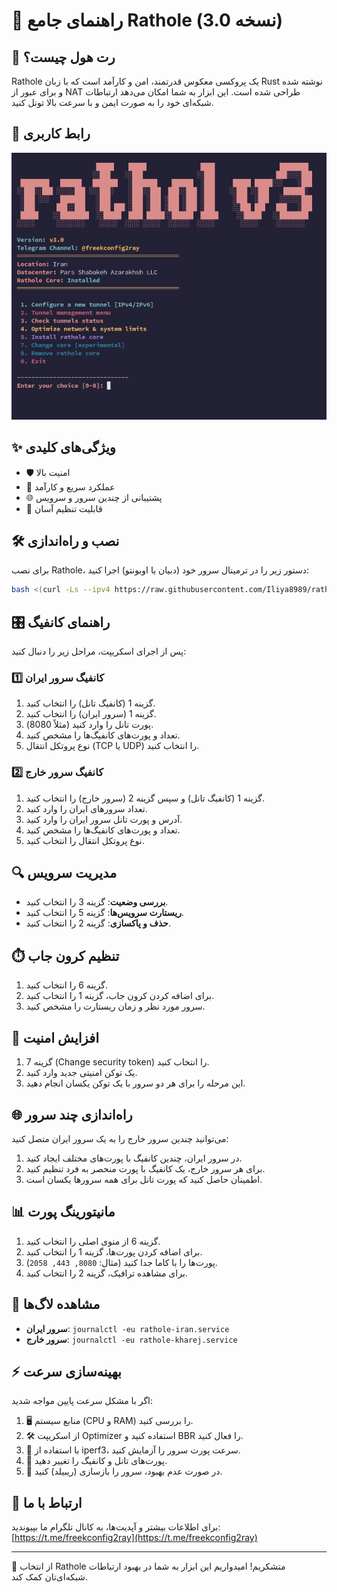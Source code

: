 # 🚀 راهنمای جامع Rathole (نسخه 3.0)

## 🐀 رت هول چیست؟

Rathole یک پروکسی معکوس قدرتمند، امن و کارآمد است که با زبان Rust نوشته شده و برای عبور از NAT طراحی شده است. این ابزار به شما امکان می‌دهد ارتباطات شبکه‌ای خود را به صورت ایمن و با سرعت بالا تونل کنید.

## 📸 رابط کاربری

![منوی Rathole](https://github.com/Iliya8989/rathol_v3/blob/main/menu.png)

## ✨ ویژگی‌های کلیدی

- 🛡️ امنیت بالا
- 🚄 عملکرد سریع و کارآمد
- 🌐 پشتیبانی از چندین سرور و سرویس
- 🔧 قابلیت تنظیم آسان

## 🛠️ نصب و راه‌اندازی

برای نصب Rathole، دستور زیر را در ترمینال سرور خود (دبیان یا اوبونتو) اجرا کنید:

```bash
bash <(curl -Ls --ipv4 https://raw.githubusercontent.com/Iliya8989/rathol_v3/main/install.sh)

```

## 🎛️ راهنمای کانفیگ

پس از اجرای اسکریپت، مراحل زیر را دنبال کنید:

### 1️⃣ کانفیگ سرور ایران

1. گزینه 1 (کانفیگ تانل) را انتخاب کنید.
2. گزینه 1 (سرور ایران) را انتخاب کنید.
3. پورت تانل را وارد کنید (مثلاً 8080).
4. تعداد و پورت‌های کانفیگ‌ها را مشخص کنید.
5. نوع پروتکل انتقال (TCP یا UDP) را انتخاب کنید.

### 2️⃣ کانفیگ سرور خارج

1. گزینه 1 (کانفیگ تانل) و سپس گزینه 2 (سرور خارج) را انتخاب کنید.
2. تعداد سرورهای ایران را وارد کنید.
3. آدرس و پورت تانل سرور ایران را وارد کنید.
4. تعداد و پورت‌های کانفیگ‌ها را مشخص کنید.
5. نوع پروتکل انتقال را انتخاب کنید.

## 🔍 مدیریت سرویس

- **بررسی وضعیت**: گزینه 3 را انتخاب کنید.
- **ریستارت سرویس‌ها**: گزینه 5 را انتخاب کنید.
- **حذف و پاکسازی**: گزینه 2 را انتخاب کنید.

## ⏱️ تنظیم کرون جاب

1. گزینه 6 را انتخاب کنید.
2. برای اضافه کردن کرون جاب، گزینه 1 را انتخاب کنید.
3. سرور مورد نظر و زمان ریستارت را مشخص کنید.

## 🔐 افزایش امنیت

1. گزینه 7 (Change security token) را انتخاب کنید.
2. یک توکن امنیتی جدید وارد کنید.
3. این مرحله را برای هر دو سرور با یک توکن یکسان انجام دهید.

## 🌐 راه‌اندازی چند سرور

می‌توانید چندین سرور خارج را به یک سرور ایران متصل کنید:

1. در سرور ایران، چندین کانفیگ با پورت‌های مختلف ایجاد کنید.
2. برای هر سرور خارج، یک کانفیگ با پورت منحصر به فرد تنظیم کنید.
3. اطمینان حاصل کنید که پورت تانل برای همه سرورها یکسان است.

## 📊 مانیتورینگ پورت

1. گزینه 6 از منوی اصلی را انتخاب کنید.
2. برای اضافه کردن پورت‌ها، گزینه 1 را انتخاب کنید.
3. پورت‌ها را با کاما جدا کنید (مثال: `8080, 443, 2058`).
4. برای مشاهده ترافیک، گزینه 2 را انتخاب کنید.

## 📜 مشاهده لاگ‌ها

- **سرور ایران**: `journalctl -eu rathole-iran.service`
- **سرور خارج**: `journalctl -eu rathole-kharej.service`

## ⚡ بهینه‌سازی سرعت

اگر با مشکل سرعت پایین مواجه شدید:

1. 🖥️ منابع سیستم (CPU و RAM) را بررسی کنید.
2. 🛠️ از اسکریپت Optimizer استفاده کنید و BBR را فعال کنید.
3. 🔬 با استفاده از iperf3، سرعت پورت سرور را آزمایش کنید.
4. 🔄 پورت‌های تانل و کانفیگ را تغییر دهید.
5. 🔧 در صورت عدم بهبود، سرور را بازسازی (ریبیلد) کنید.




## 📢 ارتباط با ما

برای اطلاعات بیشتر و آپدیت‌ها، به کانال تلگرام ما بپیوندید:
[https://t.me/freekconfig2ray](https://t.me/freekconfig2ray)


---

🎉 از انتخاب Rathole متشکریم! امیدواریم این ابزار به شما در بهبود ارتباطات شبکه‌ای‌تان کمک کند.
